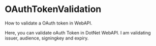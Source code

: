 # OAuthTokenValidation
How to validate a OAuth token in WebAPI.

Here, you can validate oAuth Token in DotNet WebAPI. I am validating issuer, audience, signingkey and expiry.
